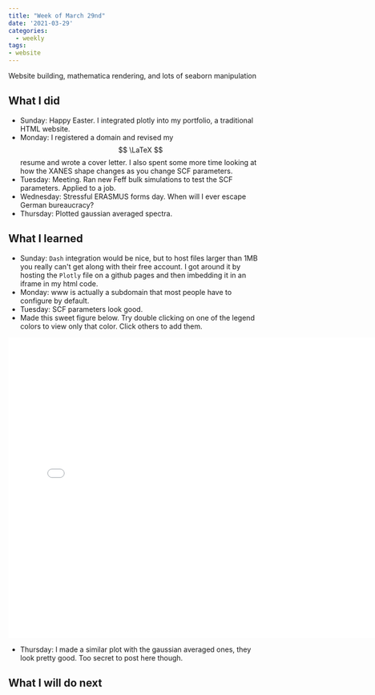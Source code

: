```yaml
---
title: "Week of March 29nd"
date: '2021-03-29'
categories:
  - weekly
tags:
- website
---
```

Website building, mathematica rendering, and lots of seaborn manipulation

## What I did

- Sunday: Happy Easter. I integrated plotly into my portfolio, a traditional HTML website.
- Monday: I registered a domain and revised my $$ \LaTeX $$ resume and wrote a cover letter. I also spent some more time looking at how the XANES shape changes as you change SCF parameters.
- Tuesday: Meeting. Ran new Feff bulk simulations to test the SCF parameters. Applied to a job.
- Wednesday: Stressful ERASMUS forms day. When will I ever escape German bureaucracy?
- Thursday: Plotted gaussian averaged spectra.

## What I learned

- Sunday: `Dash` integration would be nice, but to host files larger than 1MB you really can't get along with their free account. I got around it by hosting the `Plotly` file on a github pages and then imbedding it in an iframe in my html code.
- Monday: www is actually a subdomain that most people have to configure by default.
- Tuesday: SCF parameters look good.
- Made this sweet figure below. Try double clicking on one of the legend colors to view only that color. Click others to add them.

<iframe src="/assets/images/all_feffs.html" height="600px" width="150%" style="border:none;"></iframe>

- Thursday: I made a similar plot with the gaussian averaged ones, they look pretty good. Too secret to post here though.

## What I will do next